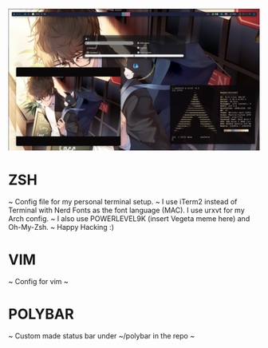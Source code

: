 ![Config image](https://github.com/lundjrl/DotFilez/blob/master/Arch/01232021i3config.png)

# ZSH
~
Config file for my personal terminal setup. 
~
I use iTerm2 instead of Terminal with Nerd Fonts as the font language (MAC).
I use urxvt for my Arch config.
~
I also use POWERLEVEL9K (insert Vegeta meme here) and Oh-My-Zsh.
~
Happy Hacking :)

# VIM
~ 
Config for vim 
~
# POLYBAR
~
Custom made status bar under ~/polybar in the repo
~
